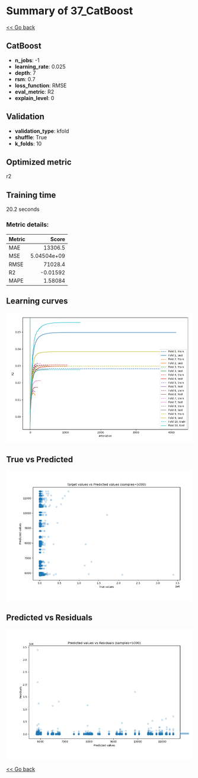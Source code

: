 # Summary of 37_CatBoost

[<< Go back](../README.md)


## CatBoost
- **n_jobs**: -1
- **learning_rate**: 0.025
- **depth**: 7
- **rsm**: 0.7
- **loss_function**: RMSE
- **eval_metric**: R2
- **explain_level**: 0

## Validation
 - **validation_type**: kfold
 - **shuffle**: True
 - **k_folds**: 10

## Optimized metric
r2

## Training time

20.2 seconds

### Metric details:
| Metric   |           Score |
|:---------|----------------:|
| MAE      | 13306.5         |
| MSE      |     5.04504e+09 |
| RMSE     | 71028.4         |
| R2       |    -0.01592     |
| MAPE     |     1.58084     |



## Learning curves
![Learning curves](learning_curves.png)
## True vs Predicted

![True vs Predicted](true_vs_predicted.png)


## Predicted vs Residuals

![Predicted vs Residuals](predicted_vs_residuals.png)



[<< Go back](../README.md)
